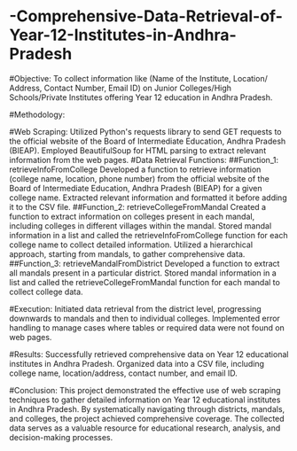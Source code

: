 # -Comprehensive-Data-Retrieval-of-Year-12-Institutes-in-Andhra-Pradesh

#Objective:
To collect information like (Name of the Institute, Location/ Address, Contact Number, Email ID) on Junior Colleges/High Schools/Private Institutes offering Year 12 education in Andhra Pradesh.

#Methodology:

#Web Scraping:
Utilized Python's requests library to send GET requests to the official website of the Board of Intermediate Education, Andhra Pradesh (BIEAP).
Employed BeautifulSoup for HTML parsing to extract relevant information from the web pages.
#Data Retrieval Functions:
##Function_1: retrieveInfoFromCollege
Developed a function to retrieve information (college name, location, phone number) from the official website of the Board of Intermediate Education, Andhra Pradesh (BIEAP) for a given college name.
Extracted relevant information and formatted it before adding it to the CSV file.
##Function_2: retrieveCollegeFromMandal
Created a function to extract information on colleges present in each mandal, including colleges in different villages within the mandal.
Stored mandal information in a list and called the retrieveInfoFromCollege function for each college name to collect detailed information.
Utilized a hierarchical approach, starting from mandals, to gather comprehensive data.
##Function_3: retrieveMandalFromDistrict
Developed a function to extract all mandals present in a particular district.
Stored mandal information in a list and called the retrieveCollegeFromMandal function for each mandal to collect college data.

#Execution:
Initiated data retrieval from the district level, progressing downwards to mandals and then to individual colleges.
Implemented error handling to manage cases where tables or required data were not found on web pages.

#Results:
Successfully retrieved comprehensive data on Year 12 educational institutes in Andhra Pradesh.
Organized data into a CSV file, including college name, location/address, contact number, and email ID.

#Conclusion:
This project demonstrated the effective use of web scraping techniques to gather detailed information on Year 12 educational institutes in Andhra Pradesh. By systematically navigating through districts, mandals, and colleges, the project achieved comprehensive coverage. The collected data serves as a valuable resource for educational research, analysis, and decision-making processes.
